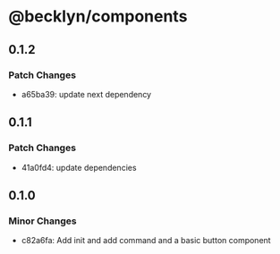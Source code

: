 # @becklyn/components

## 0.1.2

### Patch Changes

- a65ba39: update next dependency

## 0.1.1

### Patch Changes

- 41a0fd4: update dependencies

## 0.1.0

### Minor Changes

- c82a6fa: Add init and add command and a basic button component
